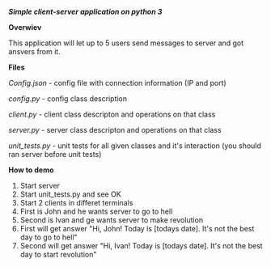 ***Simple client-server application on python 3***

**Overwiev**

This application will let up to 5 users send messages to server and got ansvers from it.

**Files**

*Config.json* - config file with connection information (IP and port)

*config.py* - config class description

*client.py* - client class descripton and operations on that class

*server.py* - server class descripton and operations on that class

*unit_tests.py* - unit tests for all given classes and it's interaction (you should ran server before unit tests)

**How to demo**

1. Start server
2. Start unit_tests.py and see OK
3. Start 2 clients in differet terminals
4. First is John and he wants server to go to hell
5. Second is Ivan and ge wants server to make revolution
6. First will get answer "Hi, John! Today is [todays date]. It's not the best day to go to hell"
7. Second will get answer "Hi, Ivan! Today is [todays date]. It's not the best day to start revolution"
